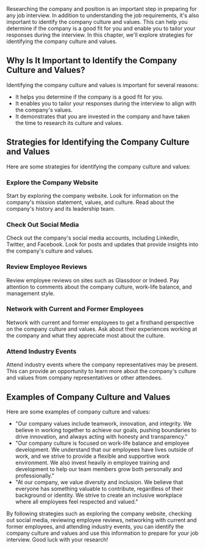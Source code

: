 
Researching the company and position is an important step in preparing for any job interview. In addition to understanding the job requirements, it's also important to identify the company culture and values. This can help you determine if the company is a good fit for you and enable you to tailor your responses during the interview. In this chapter, we'll explore strategies for identifying the company culture and values.

Why Is It Important to Identify the Company Culture and Values?
---------------------------------------------------------------

Identifying the company culture and values is important for several reasons:

* It helps you determine if the company is a good fit for you.
* It enables you to tailor your responses during the interview to align with the company's values.
* It demonstrates that you are invested in the company and have taken the time to research its culture and values.

Strategies for Identifying the Company Culture and Values
---------------------------------------------------------

Here are some strategies for identifying the company culture and values:

### Explore the Company Website

Start by exploring the company website. Look for information on the company's mission statement, values, and culture. Read about the company's history and its leadership team.

### Check Out Social Media

Check out the company's social media accounts, including LinkedIn, Twitter, and Facebook. Look for posts and updates that provide insights into the company's culture and values.

### Review Employee Reviews

Review employee reviews on sites such as Glassdoor or Indeed. Pay attention to comments about the company culture, work-life balance, and management style.

### Network with Current and Former Employees

Network with current and former employees to get a firsthand perspective on the company culture and values. Ask about their experiences working at the company and what they appreciate most about the culture.

### Attend Industry Events

Attend industry events where the company representatives may be present. This can provide an opportunity to learn more about the company's culture and values from company representatives or other attendees.

Examples of Company Culture and Values
--------------------------------------

Here are some examples of company culture and values:

* "Our company values include teamwork, innovation, and integrity. We believe in working together to achieve our goals, pushing boundaries to drive innovation, and always acting with honesty and transparency."
* "Our company culture is focused on work-life balance and employee development. We understand that our employees have lives outside of work, and we strive to provide a flexible and supportive work environment. We also invest heavily in employee training and development to help our team members grow both personally and professionally."
* "At our company, we value diversity and inclusion. We believe that everyone has something valuable to contribute, regardless of their background or identity. We strive to create an inclusive workplace where all employees feel respected and valued."

By following strategies such as exploring the company website, checking out social media, reviewing employee reviews, networking with current and former employees, and attending industry events, you can identify the company culture and values and use this information to prepare for your job interview. Good luck with your research!
